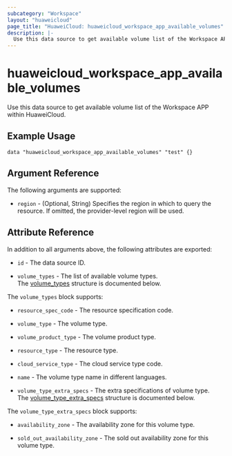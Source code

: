```yaml
---
subcategory: "Workspace"
layout: "huaweicloud"
page_title: "HuaweiCloud: huaweicloud_workspace_app_available_volumes"
description: |-
  Use this data source to get available volume list of the Workspace APP within HuaweiCloud.
---
```


# huaweicloud_workspace_app_available_volumes

Use this data source to get available volume list of the Workspace APP within HuaweiCloud.

## Example Usage

```hcl
data "huaweicloud_workspace_app_available_volumes" "test" {}
```

## Argument Reference

The following arguments are supported:

* `region` - (Optional, String) Specifies the region in which to query the resource.
  If omitted, the provider-level region will be used.

## Attribute Reference

In addition to all arguments above, the following attributes are exported:

* `id` - The data source ID.

* `volume_types` - The list of available volume types.  
  The [volume_types](#workspace_app_volume_types) structure is documented below.

<a name="workspace_app_volume_types"></a>
The `volume_types` block supports:

* `resource_spec_code` - The resource specification code.

* `volume_type` - The volume type.

* `volume_product_type` - The volume product type.

* `resource_type` - The resource type.

* `cloud_service_type` - The cloud service type code.

* `name` - The volume type name in different languages.

* `volume_type_extra_specs` - The extra specifications of volume type.  
  The [volume_type_extra_specs](#workspace_app_volume_type_extra_specs) structure is documented below.

<a name="workspace_app_volume_type_extra_specs"></a>
The `volume_type_extra_specs` block supports:

* `availability_zone` - The availability zone for this volume type.

* `sold_out_availability_zone` - The sold out availability zone for this volume type.
